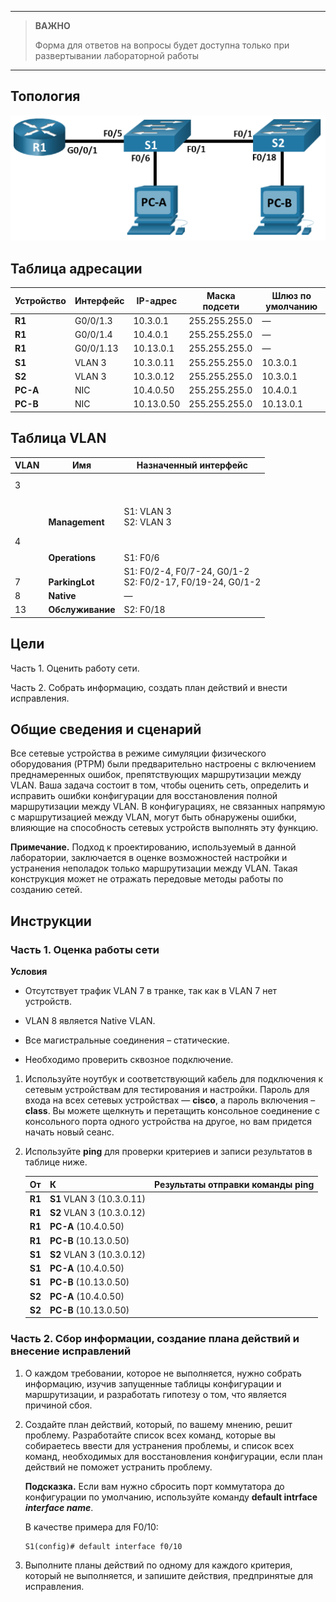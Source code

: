 
---

> **ВАЖНО**
> 
> Форма для ответов на вопросы будет доступна только при развертывании лабораторной работы 

---

## Топология

![](./assets/topology.png)

## Таблица адресации

| Устройство | Интерфейс | IP-адрес   | Маска подсети  | Шлюз по умолчанию |
|------------|-----------|------------|----------------|-------------------|
| **R1**     | G0/0/1.3  | 10.3.0.1   | 255.255.255.0  | —                 |
| **R1**     | G0/0/1.4  | 10.4.0.1   | 255.255.255.0  | —                 |
| **R1**     | G0/0/1.13 | 10.13.0.1  | 255.255.255.0  | —                 |
| **S1**     | VLAN 3    | 10.3.0.11  | 255.255.255.0  | 10.3.0.1          |
| **S2**     | VLAN 3    | 10.3.0.12  | 255.255.255.0  | 10.3.0.1          |
| **PC-A**   | NIC       | 10.4.0.50  | 255.255.255.0  | 10.4.0.1          |
| **PC-B**   | NIC       | 10.13.0.50 | 255.255.255.0  | 10.13.0.1         |

## Таблица VLAN

| VLAN              | Имя                            | Назначенный интерфейс                                        |
|-------------------|--------------------------------|--------------------------------------------------------------|
| 3<br><br><br><br> | <br><br><br><br>**Management** | <br><br><br>S1: VLAN 3<br>S2: VLAN 3                         |
| 4<br><br>         | <br><br>**Operations**         | <br><br>S1: F0/6                                             |
| <br>7             | <br>**ParkingLot**             | S1: F0/2-4, F0/7-24, G0/1-2<br>S2: F0/2-17, F0/19-24, G0/1-2 |
| 8                 | **Native**                     | —                                                            |
| 13                | **Обслуживание**               | S2: F0/18                                                    |

## Цели

Часть 1. Оценить работу сети.

Часть 2. Собрать информацию, создать план действий и внести исправления.

## Общие сведения и сценарий

Все сетевые устройства в режиме симуляции физического оборудования (PTPM) были предварительно настроены с включением преднамеренных ошибок, препятствующих маршрутизации между VLAN. Ваша задача состоит в том, чтобы оценить сеть, определить и исправить ошибки конфигурации для восстановления полной маршрутизации между VLAN. В конфигурациях, не связанных напрямую с маршрутизацией между VLAN, могут быть обнаружены ошибки, влияющие на способность сетевых устройств выполнять эту функцию.

**Примечание.** Подход к проектированию, используемый в данной лаборатории, заключается в оценке возможностей настройки и устранения неполадок только маршрутизации между VLAN. Такая конструкция может не отражать передовые методы работы по созданию сетей.

## Инструкции

### Часть 1. Оценка работы сети

**Условия**

-   Отсутствует трафик VLAN 7 в транке, так как в VLAN 7 нет устройств.

-   VLAN 8 является Native VLAN.

-   Все магистральные соединения – статические.

-   Необходимо проверить сквозное подключение.

1.  Используйте ноутбук и соответствующий кабель для подключения к сетевым устройствам для тестирования и настройки. Пароль для входа на всех сетевых устройствах — **cisco**, а пароль включения – **class**. Вы можете щелкнуть и перетащить консольное соединение с консольного порта одного устройства на другое, но вам придется начать новый сеанс.

2.  Используйте **ping** для проверки критериев и записи результатов в таблице ниже.  

    | От     | К                         | Результаты отправки команды ping |
    |--------|---------------------------|----------------------------------|
    | **R1** | **S1** VLAN 3 (10.3.0.11) |                                  |
    | **R1** | **S2** VLAN 3 (10.3.0.12) |                                  |
    | **R1** | **PC-A** (10.4.0.50)      |                                  |
    | **R1** | **PC-B** (10.13.0.50)     |                                  |
    | **S1** | **S2** VLAN 3 (10.3.0.12) |                                  |
    | **S1** | **PC-A** (10.4.0.50)      |                                  |
    | **S1** | **PC-B** (10.13.0.50)     |                                  |
    | **S2** | **PC-A** (10.4.0.50)      |                                  |
    | **S2** | **PC-B** (10.13.0.50)     |                                  |

### Часть 2. Сбор информации, создание плана действий и внесение исправлений

1.  О каждом требовании, которое не выполняется, нужно собрать информацию, изучив запущенные таблицы конфигурации и маршрутизации, и разработать гипотезу о том, что является причиной сбоя.

2.  Создайте план действий, который, по вашему мнению, решит проблему. Разработайте список всех команд, которые вы собираетесь ввести для устранения проблемы, и список всех команд, необходимых для восстановления конфигурации, если план действий не поможет устранить проблему.

    **Подсказка.** Если вам нужно сбросить порт коммутатора до конфигурации по умолчанию, используйте команду **default intrface _interface name_**.

    В качестве примера для F0/10:

    ```
    S1(config)# default interface f0/10
    ```

3.  Выполните планы действий по одному для каждого критерия, который не выполняется, и запишите действия, предпринятые для исправления.

<!-- [Скачать файл Packet Tracer для локального запуска](./assets/4.4.9-lab.pka) -->
